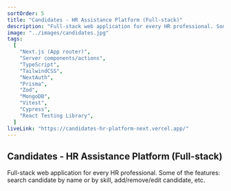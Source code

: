 ```yaml
---
sortOrder: 5
title: "Candidates - HR Assistance Platform (Full-stack)"
description: "Full-stack web application for every HR professional. Some of the features include the ability to search for candidates by name or skill, add new candidates, edit or remove existing ones, and mark candidates as favorites."
image: "../images/candidates.jpg"
tags:
  [
    "Next.js (App router)",
    "Server components/actions",
    "TypeScript",
    "TailwindCSS",
    "NextAuth",
    "Prisma",
    "Zod",
    "MongoDB",
    "Vitest",
    "Cypress",
    "React Testing Library",
  ]
liveLink: "https://candidates-hr-platform-next.vercel.app/"
---
```


## Candidates - HR Assistance Platform (Full-stack)

Full-stack web application for every HR professional. Some of the features: search candidate by name or by skill, add/remove/edit candidate, etc.
